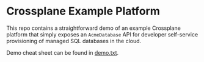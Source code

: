 # Crossplane Example Platform

This repo contains a straightforward demo of an example Crossplane platform that
simply exposes an `AcmeDatabase` API for developer self-service provisioning of
managed SQL databases in the cloud.

Demo cheat sheet can be found in [demo.txt](./demo.txt).